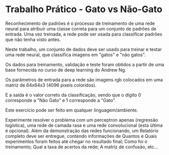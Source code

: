 # Trabalho Prático - Gato vs Não-Gato

Reconhecimento de padrões é o processo de treinamento de uma rede neural para atribuir uma classe correta para um conjunto de padrões de entrada. 
Uma vez treinada, a rede pode ser usada para classificar padrões que não tenha visto antes.
 
Neste trabalho, um conjunto de dados deve ser usado para treinar e testar uma rede neural, que classifica imagens em "gatos" e "não gatos".

Os dados para treinamento, validação e teste foram obtidos a partir de uma base fornecida no curso de deep learning do Andrew Ng.

Os parâmetros de entrada para a rede são imagens rgb colocados em uma matriz de 64x64x3 (4096 pixeis coloridos).

E a saída é o valor correto da classificação, sendo que o dígito 0 corresponde a "Não Gato" e 1 corresponde a "Gato".

Este exercício pode ser feito em qualquer linguagem/ambiente. 

Experimente resolver o problema com um perceptron apenas (regressão logística), uma rede de camada rasa e uma rede convolucional (esta última é opcional).
Além da demonstração das redes funcionando, um Relatório completo deve ser entregue, contendo informações de Quantos e Quais experimentos foram feitos até chegar no resultado final; Como foi o treinamento; Qual a taxa de acertos da rede; A matriz de confusão, etc...
